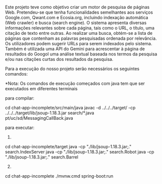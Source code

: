 Este projeto teve como objetivo criar um motor de pesquisa de páginas Web. Pretendeu-se que
tenha funcionalidades semelhantes aos serviços Google.com, Qwant.com e Ecosia.org, incluindo
indexação automática (Web crawler) e busca (search engine). O sistema apresenta diversas informações relevantes sobre cada página, tais como o URL, o título, uma citação de texto entre outras. Ao realizar uma busca, obtém-se a lista de páginas que contenham as palavras pesquisadas ordenada por relevância. Os utilizadores podem sugerir URLs para serem indexados pelo sistema. Também é utilizada uma API do Gemini para acrescentar à página de resultados do Googol uma análise textual baseada nos termos da pesquisa e/ou nas citações curtas dos resultados da pesquisa.


Para a execução do nosso projeto serão necessários os seguintes comandos:

*Nota:
Os comandos de execução começados com java tem que ser executados em diferentes terminais

para compilar:

cd chat-app-incomplete/src/main/java
javac -d ../../../target/ -cp ../../../target/lib/jsoup-1.18.3.jar search/*.java pt/uc/sd/MessagingCallBack.java


para executar:

1.

cd chat-app-incomplete/target
java -cp "./lib/jsoup-1.18.3.jar;." search.IndexServer
java -cp "./lib/jsoup-1.18.3.jar;." search.Robot
java -cp "./lib/jsoup-1.18.3.jar;." search.Barrel


2.
cd chat-app-incomplete
./mvnw.cmd spring-boot:run

